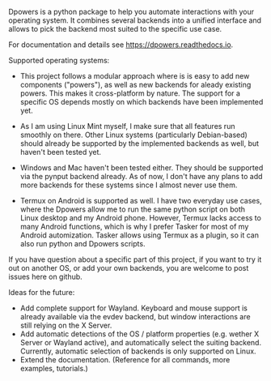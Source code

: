 Dpowers is a python package to help you automate interactions with your 
operating system. It combines several backends into a unified interface and 
allows to pick the backend most suited to the specific use case.

For documentation and details see https://dpowers.readthedocs.io.

Supported operating systems:

- This project follows a modular approach where is is easy to add new 
components ("powers"), as well as new backends for aleady existing powers. 
This makes it cross-platform by nature. The support for a specific OS 
depends mostly on which backends have been implemented yet.

- As I am using Linux Mint myself, I make sure that all features run 
smoothly on there. Other Linux systems (particularly Debian-based) should 
already be supported by the implemented backends as well, but haven't been 
tested yet.

- Windows and Mac haven't been tested either. They should be supported via 
the pynput backend already. As of now, I don't have any plans to add more 
backends for these systems since I almost never use them.

- Termux on Android is supported as well. I have two everyday use 
  cases, where the Dpowers allow me to run the same python script on both 
  Linux desktop and my Android phone. However, Termux lacks access to many 
  Android functions, which is why I prefer Tasker for most of my Android 
  automization. Tasker allows using Termux as a plugin, so it can 
  also run python and Dpowers scripts.

If you have question about a specific part of this project, if you want to try 
it out on another OS, or add your own backends, you are welcome to post 
issues here on github.


Ideas for the future:
- Add complete support for Wayland. Keyboard and mouse support is already 
  available via the evdev backend, but window interactions are still relying 
  on the X Server.
- Add automatic detections of the OS / platform properties (e.g. wether X 
  Server or Wayland active), and automatically select the suiting backend. 
  Currently, automatic selection of backends is only supported on Linux.
- Extend the documentation. (Reference for all commands, more examples, 
  tutorials.)